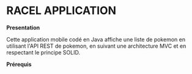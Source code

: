 # RACEL APPLICATION 

**Presentation**

Cette application mobile codé en Java affiche une liste de pokemon en utilisant l'API REST de pokemon, en suivant une architecture MVC et en respectant le principe SOLID.

**Prérequis**



